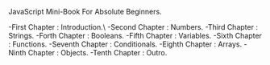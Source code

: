 ﻿JavaScript Mini-Book For Absolute Beginners.


-First Chapter   : Introduction.\ 
-Second Chapter  : Numbers.
-Third Chapter   : Strings.
-Forth Chapter   : Booleans.
-Fifth Chapter   : Variables.
-Sixth Chapter   : Functions.
-Seventh Chapter : Conditionals.
-Eighth Chapter  : Arrays.
-Ninth Chapter   : Objects.
-Tenth Chapter   : Outro.

